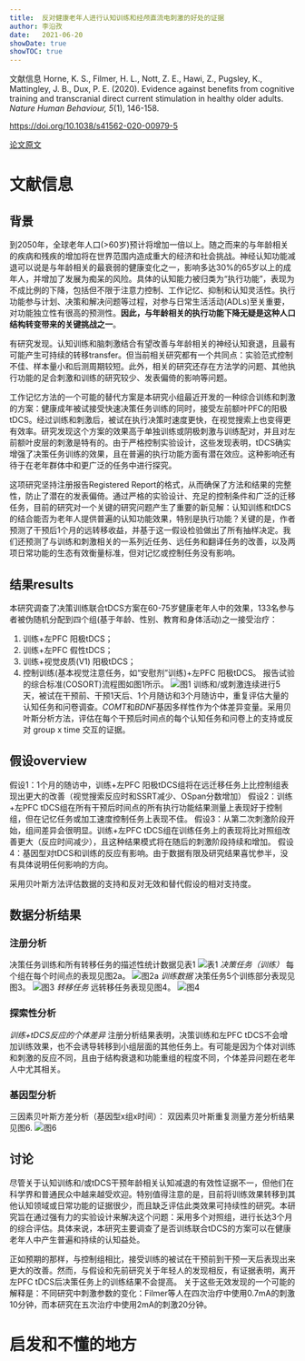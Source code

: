 ```yaml
---
title:  反对健康老年人进行认知训练和经颅直流电刺激的好处的证据
author: 李沿孜
date:   2021-06-20
showDate: true 
showTOC: true
---
```


文献信息   Horne, K. S., Filmer, H. L., Nott, Z. E., Hawi, Z., Pugsley, K., Mattingley, J. B., Dux, P. E. (2020). Evidence against benefits from cognitive training and transcranial direct current stimulation in healthy older adults. *Nature Human Behaviour, 5*(1), 146-158.

https://doi.org/10.1038/s41562-020-00979-5 

[论文原文](../Source_Files/2021-06-20-LYZ1.pdf)

# 文献信息
## 背景
到2050年，全球老年人口(>60岁)预计将增加一倍以上。随之而来的与年龄相关的疾病和残疾的增加将在世界范围内造成重大的经济和社会挑战。神经认知功能减退可以说是与年龄相关的最衰弱的健康变化之一，影响多达30%的65岁以上的成年人，并增加了发展为痴呆的风险。具体的认知能力被归类为“执行功能”，表现为不成比例的下降，包括但不限于注意力控制、工作记忆、抑制和认知灵活性。执行功能参与计划、决策和解决问题等过程，对参与日常生活活动(ADLs)至关重要，对功能独立性有很高的预测性。**因此，与年龄相关的执行功能下降无疑是这种人口结构转变带来的关键挑战之一**。

有研究发现。认知训练和脑刺激结合有望改善与年龄相关的神经认知衰退，且最有可能产生可持续的转移transfer。但当前相关研究都有一个共同点：实验范式控制不佳、样本量小和后测周期较短。此外，相关的研究还存在方法学的问题、其他执行功能的足合刺激和训练的研究较少、发表偏倚的影响等问题。

工作记忆方法的一个可能的替代方案是本研究小组最近开发的一种综合训练和刺激的方案：健康成年被试接受快速决策任务训练的同时，接受左前额叶PFC的阳极tDCS。经过训练和刺激后，被试在执行决策时速度更快，在视觉搜索上也变得更有效率。研究发现这个方案的效果高于单独训练或阴极刺激与训练配对，并且对左前额叶皮层的刺激是特有的。由于严格控制实验设计，这些发现表明，tDCS确实增强了决策任务训练的效果，且在普遍的执行功能方面有潜在效应。这种影响还有待于在老年群体中和更广泛的任务中进行探究。

这项研究坚持注册报告Registered Report的格式，从而确保了方法和结果的完整性，防止了潜在的发表偏倚。通过严格的实验设计、充足的控制条件和广泛的迁移任务，目前的研究对一个关键的研究问题产生了重要的新见解：认知训练和tDCS的结合能否为老年人提供普遍的认知功能效果，特别是执行功能？关键的是，作者预测了干预后1个月的远转移收益，并基于这一假设检验做出了所有抽样决定。我们还预测了与训练和刺激相关的一系列近任务、远任务和翻译任务的改善，以及两项日常功能的生态有效衡量标准，但对记忆或控制任务没有影响。
## 结果results

本研究调查了决策训练联合tDCS方案在60-75岁健康老年人中的效果，133名参与者被伪随机分配到四个组(基于年龄、性别、教育和身体活动)之一接受治疗：               
1) 训练+左PFC 阳极tDCS；
2) 训练+左PFC 假性tDCS；
3) 训练+视觉皮质(V1) 阳极tDCS；
4) 控制训练(基本视觉注意任务，如“安慰剂”训练)+左PFC 阳极tDCS。
报告试验的综合标准(COSORT)流程图如图1所示。
![图1](../Supporting_Information/2021-06-20-LYZ1-Fig1.png)
训练和/或刺激连续进行5天，被试在干预前、干预1天后、1个月随访和3个月随访中，重复评估大量的认知任务和问卷调查。*COMT*和*BDNF*基因多样性作为个体差异变量。采用贝叶斯分析方法，评估在每个干预后时间点的每个认知任务和问卷上的支持或反对 group x time 交互的证据。

## 假设overview
假设1：1个月的随访中，训练+左PFC 阳极tDCS组将在远迁移任务上比控制组表现出更大的改善（视觉搜索反应时和SSRT减少、OSpan分数增加）
假设2：训练+左PFC tDCS组在所有干预后时间点的所有执行功能结果测量上表现好于控制组，但在记忆任务或加工速度控制任务上表现不佳。
假设3：从第二次刺激阶段开始，组间差异会很明显。训练+左PFC tDCS组在训练任务上的表现将比对照组改善更大（反应时间减少），且这种结果模式将在随后的刺激阶段持续和增加。
假设4：基因型对tDCS和训练的反应有影响。由于数据有限及研究结果喜忧参半，没有具体说明任何影响的方向。

采用贝叶斯方法评估数据的支持和反对无效和替代假设的相对支持度。
## 数据分析结果
### 注册分析
决策任务训练和所有转移任务的描述性统计数据见表1
![表1](../Supporting_Information/2021-06-20-LYZ1-Table1.png)
*决策任务（训练）* 每个组在每个时间点的表现见图2a。
![图2a](../Supporting_Information/2021-06-20-LYZ1-Fig2a.png)
*训练数据* 决策任务5个训练部分表现见图3。
![图3](../Supporting_Information/2021-06-20-LYZ1-Fig3.png)
*转移任务* 远转移任务表现见图4。
![图4](../Supporting_Information/2021-06-20-LYZ1-Fig4.png)
### 探索性分析
*训练+tDCS反应的个体差异* 注册分析结果表明，决策训练和左PFC tDCS不会增加训练效果，也不会诱导转移到小组层面的其他任务上。有可能是因为个体对训练和刺激的反应不同，且由于结构衰退和功能重组的程度不同，个体差异问题在老年人中尤其相关。
### 基因型分析
三因素贝叶斯方差分析（基因型x组x时间）：
双因素贝叶斯重复测量方差分析结果见图6.
![图6](../Supporting_Information/2021-06-20-LYZ1-Fig6.png)
## 讨论
尽管关于认知训练和/或tDCS干预年龄相关认知减退的有效性证据不一，但他们在科学界和普通民众中越来越受欢迎。特别值得注意的是，目前将训练效果转移到其他认知领域或日常功能的证据很少，而且缺乏评估此类效果可持续性的研究。本研究旨在通过强有力的实验设计来解决这个问题：采用多个对照组，进行长达3个月的综合评估。具体来说，本研究主要调查了是否训练联合tDCS的方案可以在健康老年人中产生普遍和持续的认知益处。

正如预期的那样，与控制组相比，接受训练的被试在干预前到干预一天后表现出来更大的改善。然而，与假设和先前研究关于年轻人的发现相反，有证据表明，离开左PFC tDCS后决策任务上的训练结果不会提高。 关于这些无效发现的一个可能的解释是：不同研究中刺激参数的变化：Filmer等人在四次治疗中使用0.7mA的刺激10分钟，而本研究在五次治疗中使用2mA的刺激20分钟。

# 启发和不懂的地方

